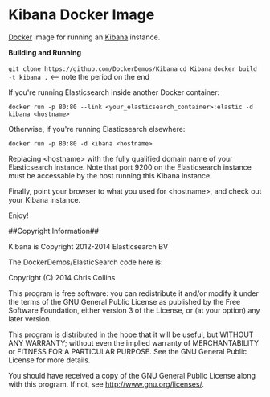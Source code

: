Kibana Docker Image
==========================

[Docker](http://docker.io) image for running an [Kibana](http://www.elasticsearch.org/overview/kibana/) instance.

__Building and Running__

`git clone https://github.com/DockerDemos/Kibana`
`cd Kibana`
`docker build -t kibana .`  \<-- note the period on the end

If you're running Elasticsearch inside another Docker container:

`docker run -p 80:80 --link <your_elasticsearch_container>:elastic -d kibana <hostname>`

Otherwise, if you're running Elasticsearch elsewhere:

`docker run -p 80:80 -d kibana <hostname>`

Replacing \<hostname\> with the fully qualified domain name of your Elasticsearch instance.  Note that port 9200 on the Elasticsearch instance must be accessable by the host running this Kibana instance.

Finally, point your browser to what you used for \<hostname\>, and check out your Kibana instance.

Enjoy!

##Copyright Information##

Kibana is Copyright 2012-2014 Elasticsearch BV

The DockerDemos/ElasticSearch code here is:
 
Copyright (C) 2014 Chris Collins

This program is free software: you can redistribute it and/or modify it under the terms of the GNU General Public License as published by the Free Software Foundation, either version 3 of the License, or (at your option) any later version.

This program is distributed in the hope that it will be useful, but WITHOUT ANY WARRANTY; without even the implied warranty of MERCHANTABILITY or FITNESS FOR A PARTICULAR PURPOSE. See the GNU General Public License for more details.

You should have received a copy of the GNU General Public License along with this program. If not, see http://www.gnu.org/licenses/.






